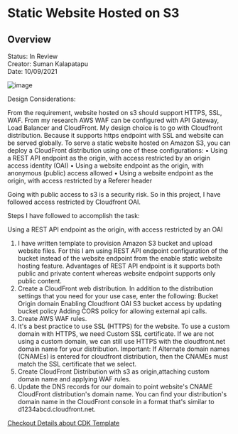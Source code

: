 <h1>Static Website Hosted on S3</h1>

<h2> Overview </h2>
<p>Status: In Review<br>
Creator: Suman Kalapatapu<br>
Date: 10/09/2021<br>
</p>


![image](https://user-images.githubusercontent.com/61553789/136497656-4e06a0bd-132f-4cc6-b76d-b64d46718027.png)


Design Considerations:

From the requirement, website hosted on s3 should support HTTPS, SSL, WAF. From my research AWS WAF can be configured with API Gateway, Load Balancer and CloudFront. My design choice is to go with Cloudfront distribution. Because it supports https endpoint with SSL and website can be served globally.
To serve a static website hosted on Amazon S3, you can deploy a CloudFront distribution using one of these configurations:
•	Using a REST API endpoint as the origin, with access restricted by an origin access identity (OAI)
•	Using a website endpoint as the origin, with anonymous (public) access allowed
•	Using a website endpoint as the origin, with access restricted by a Referer header

Going with public access to s3 is a security risk. So in this project, I have followed access restricted by Cloudfront OAI.

Steps I have followed to accomplish the task:

Using a REST API endpoint as the origin, with access restricted by an OAI
1.	I have written template to provision Amazon S3 bucket and upload website files. For this I am using REST API endpoint configuration of the bucket instead of the website endpoint from the enable static website hosting feature. Advantages of REST API endpoint is it supports both public and private content whereas website endpoint supports only public content. 
2.	Create a CloudFront web distribution. In addition to the distribution settings that you need for your use case, enter the following:
    Bucket Origin domain
    Enabling Cloudfront OAI S3 bucket access by updating bucket policy
    Adding CORS policy for allowing external api calls.
3. Create AWS WAF rules.
4.	It's a best practice to use SSL (HTTPS) for the website. To use a custom domain with HTTPS, we need Custom SSL certificate. If we are not using a custom domain, we can still use HTTPS with the cloudfront.net domain name for your distribution.
Important: If Alternate domain names (CNAMEs) is entered for cloudfront distribution, then the CNAMEs must match the SSL certificate that we select. 
5.	Create CloudFront Distribution with s3 as origin,attaching custom domain name and applying WAF rules.
6.	Update the DNS records for our domain to point website's CNAME CloudFront distribution's domain name. You can find your distribution's domain name in the CloudFront console in a format that's similar to d1234abcd.cloudfront.net.

[Checkout Details about CDK Template](https://github.com/suman500bn/staticwebsitehosting/blob/master/web-infra/README.md)



